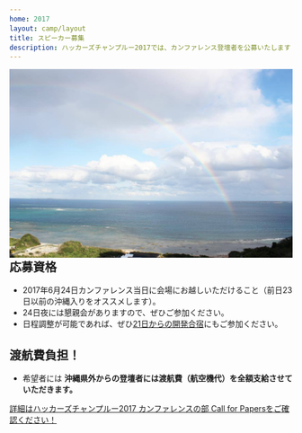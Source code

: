 ```yaml
---
home: 2017
layout: camp/layout
title: スピーカー募集
description: ハッカーズチャンプルー2017では、カンファレンス登壇者を公募いたします！開発者の心を震わせる、熱い発表をお待ちしております。
---
```


<img src="/img/2017/rainbow.jpg" align="right">

## 応募資格

* 2017年6月24日カンファレンス当日に会場にお越しいただけること（前日23日以前の沖縄入りをオススメします）。
* 24日夜には懇親会がありますので、ぜひご参加ください。
* 日程調整が可能であれば、ぜひ[21日からの開発合宿](camp.html)にもご参加ください。

## 渡航費負担！

* 希望者には **沖縄県外からの登壇者には渡航費（航空機代）を全額支給させていただきます。**

<p><a href="https://github.com/hackers-champloo/cfp2017/" class="alert button" target="_blank">詳細はハッカーズチャンプルー2017 カンファレンスの部 Call for Papersをご確認ください！</a></p>
